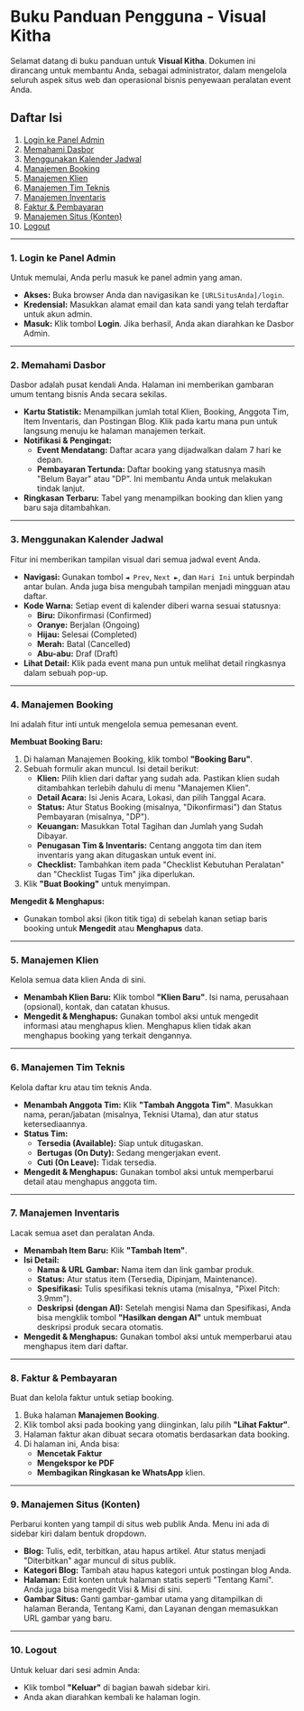 
# Buku Panduan Pengguna - Visual Kitha

Selamat datang di buku panduan untuk **Visual Kitha**. Dokumen ini dirancang untuk membantu Anda, sebagai administrator, dalam mengelola seluruh aspek situs web dan operasional bisnis penyewaan peralatan event Anda.

## Daftar Isi
1. [Login ke Panel Admin](#1-login-ke-panel-admin)
2. [Memahami Dasbor](#2-memahami-dasbor)
3. [Menggunakan Kalender Jadwal](#3-menggunakan-kalender-jadwal)
4. [Manajemen Booking](#4-manajemen-booking)
5. [Manajemen Klien](#5-manajemen-klien)
6. [Manajemen Tim Teknis](#6-manajemen-tim-teknis)
7. [Manajemen Inventaris](#7-manajemen-inventaris)
8. [Faktur & Pembayaran](#8-faktur--pembayaran)
9. [Manajemen Situs (Konten)](#9-manajemen-situs-konten)
10. [Logout](#10-logout)

---

### 1. Login ke Panel Admin
Untuk memulai, Anda perlu masuk ke panel admin yang aman.

- **Akses:** Buka browser Anda dan navigasikan ke `[URLSitusAnda]/login`.
- **Kredensial:** Masukkan alamat email dan kata sandi yang telah terdaftar untuk akun admin.
- **Masuk:** Klik tombol **Login**. Jika berhasil, Anda akan diarahkan ke Dasbor Admin.

---

### 2. Memahami Dasbor
Dasbor adalah pusat kendali Anda. Halaman ini memberikan gambaran umum tentang bisnis Anda secara sekilas.

- **Kartu Statistik:** Menampilkan jumlah total Klien, Booking, Anggota Tim, Item Inventaris, dan Postingan Blog. Klik pada kartu mana pun untuk langsung menuju ke halaman manajemen terkait.
- **Notifikasi & Pengingat:**
    - **Event Mendatang:** Daftar acara yang dijadwalkan dalam 7 hari ke depan.
    - **Pembayaran Tertunda:** Daftar booking yang statusnya masih "Belum Bayar" atau "DP". Ini membantu Anda untuk melakukan tindak lanjut.
- **Ringkasan Terbaru:** Tabel yang menampilkan booking dan klien yang baru saja ditambahkan.

---

### 3. Menggunakan Kalender Jadwal
Fitur ini memberikan tampilan visual dari semua jadwal event Anda.

- **Navigasi:** Gunakan tombol `◄ Prev`, `Next ►`, dan `Hari Ini` untuk berpindah antar bulan. Anda juga bisa mengubah tampilan menjadi mingguan atau daftar.
- **Kode Warna:** Setiap event di kalender diberi warna sesuai statusnya:
    - **Biru:** Dikonfirmasi (Confirmed)
    - **Oranye:** Berjalan (Ongoing)
    - **Hijau:** Selesai (Completed)
    - **Merah:** Batal (Cancelled)
    - **Abu-abu:** Draf (Draft)
- **Lihat Detail:** Klik pada event mana pun untuk melihat detail ringkasnya dalam sebuah pop-up.

---

### 4. Manajemen Booking
Ini adalah fitur inti untuk mengelola semua pemesanan event.

**Membuat Booking Baru:**
1. Di halaman Manajemen Booking, klik tombol **"Booking Baru"**.
2. Sebuah formulir akan muncul. Isi detail berikut:
    - **Klien:** Pilih klien dari daftar yang sudah ada. Pastikan klien sudah ditambahkan terlebih dahulu di menu "Manajemen Klien".
    - **Detail Acara:** Isi Jenis Acara, Lokasi, dan pilih Tanggal Acara.
    - **Status:** Atur Status Booking (misalnya, "Dikonfirmasi") dan Status Pembayaran (misalnya, "DP").
    - **Keuangan:** Masukkan Total Tagihan dan Jumlah yang Sudah Dibayar.
    - **Penugasan Tim & Inventaris:** Centang anggota tim dan item inventaris yang akan ditugaskan untuk event ini.
    - **Checklist:** Tambahkan item pada "Checklist Kebutuhan Peralatan" dan "Checklist Tugas Tim" jika diperlukan.
3. Klik **"Buat Booking"** untuk menyimpan.

**Mengedit & Menghapus:**
- Gunakan tombol aksi (ikon titik tiga) di sebelah kanan setiap baris booking untuk **Mengedit** atau **Menghapus** data.

---

### 5. Manajemen Klien
Kelola semua data klien Anda di sini.

- **Menambah Klien Baru:** Klik tombol **"Klien Baru"**. Isi nama, perusahaan (opsional), kontak, dan catatan khusus.
- **Mengedit & Menghapus:** Gunakan tombol aksi untuk mengedit informasi atau menghapus klien. Menghapus klien tidak akan menghapus booking yang terkait dengannya.

---

### 6. Manajemen Tim Teknis
Kelola daftar kru atau tim teknis Anda.

- **Menambah Anggota Tim:** Klik **"Tambah Anggota Tim"**. Masukkan nama, peran/jabatan (misalnya, Teknisi Utama), dan atur status ketersediaannya.
- **Status Tim:**
    - **Tersedia (Available):** Siap untuk ditugaskan.
    - **Bertugas (On Duty):** Sedang mengerjakan event.
    - **Cuti (On Leave):** Tidak tersedia.
- **Mengedit & Menghapus:** Gunakan tombol aksi untuk memperbarui detail atau menghapus anggota tim.

---

### 7. Manajemen Inventaris
Lacak semua aset dan peralatan Anda.

- **Menambah Item Baru:** Klik **"Tambah Item"**.
- **Isi Detail:**
    - **Nama & URL Gambar:** Nama item dan link gambar produk.
    - **Status:** Atur status item (Tersedia, Dipinjam, Maintenance).
    - **Spesifikasi:** Tulis spesifikasi teknis utama (misalnya, "Pixel Pitch: 3.9mm").
    - **Deskripsi (dengan AI):** Setelah mengisi Nama dan Spesifikasi, Anda bisa mengklik tombol **"Hasilkan dengan AI"** untuk membuat deskripsi produk secara otomatis.
- **Mengedit & Menghapus:** Gunakan tombol aksi untuk memperbarui atau menghapus item dari daftar.

---

### 8. Faktur & Pembayaran
Buat dan kelola faktur untuk setiap booking.

1. Buka halaman **Manajemen Booking**.
2. Klik tombol aksi pada booking yang diinginkan, lalu pilih **"Lihat Faktur"**.
3. Halaman faktur akan dibuat secara otomatis berdasarkan data booking.
4. Di halaman ini, Anda bisa:
    - **Mencetak Faktur**
    - **Mengekspor ke PDF**
    - **Membagikan Ringkasan ke WhatsApp** klien.

---

### 9. Manajemen Situs (Konten)
Perbarui konten yang tampil di situs web publik Anda. Menu ini ada di sidebar kiri dalam bentuk dropdown.

- **Blog:** Tulis, edit, terbitkan, atau hapus artikel. Atur status menjadi "Diterbitkan" agar muncul di situs publik.
- **Kategori Blog:** Tambah atau hapus kategori untuk postingan blog Anda.
- **Halaman:** Edit konten untuk halaman statis seperti "Tentang Kami". Anda juga bisa mengedit Visi & Misi di sini.
- **Gambar Situs:** Ganti gambar-gambar utama yang ditampilkan di halaman Beranda, Tentang Kami, dan Layanan dengan memasukkan URL gambar yang baru.

---

### 10. Logout
Untuk keluar dari sesi admin Anda:
- Klik tombol **"Keluar"** di bagian bawah sidebar kiri.
- Anda akan diarahkan kembali ke halaman login.

